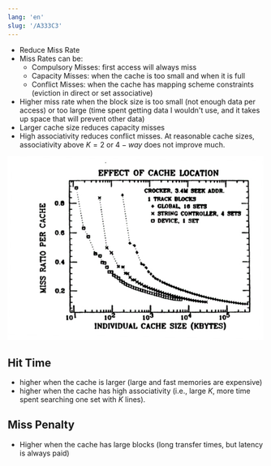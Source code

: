 ```yaml
---
lang: 'en'
slug: '/A333C3'
---
```


- Reduce Miss Rate
- Miss Rates can be:
  - Compulsory Misses: first access will always miss
  - Capacity Misses: when the cache is too small and when it is full
  - Conflict Misses: when the cache has mapping scheme constraints (eviction in direct or set associative)
- Higher miss rate when the block size is too small (not enough data per access) or too large (time spent getting data I wouldn't use, and it takes up space that will prevent other data)
- Larger cache size reduces capacity misses
- High associativity reduces conflict misses. At reasonable cache sizes, associativity above $K=2$ or $4-way$ does not improve much.

![Smith, Allan J.  Disk Cache – Miss Ratio Analysis and Design Considerations. 1985](../assets/F22233.png)

## Hit Time

- higher when the cache is larger (large and fast memories are expensive)
- higher when the cache has high associativity (i.e., large $K$, more time spent searching one set with $K$ lines).

## Miss Penalty

- Higher when the cache has large blocks (long transfer times, but latency is always paid)
